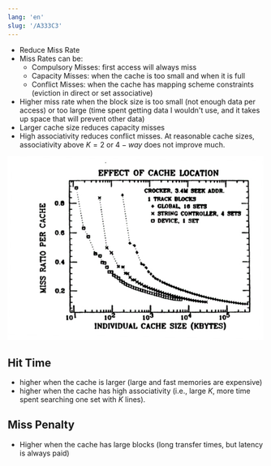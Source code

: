 ```yaml
---
lang: 'en'
slug: '/A333C3'
---
```


- Reduce Miss Rate
- Miss Rates can be:
  - Compulsory Misses: first access will always miss
  - Capacity Misses: when the cache is too small and when it is full
  - Conflict Misses: when the cache has mapping scheme constraints (eviction in direct or set associative)
- Higher miss rate when the block size is too small (not enough data per access) or too large (time spent getting data I wouldn't use, and it takes up space that will prevent other data)
- Larger cache size reduces capacity misses
- High associativity reduces conflict misses. At reasonable cache sizes, associativity above $K=2$ or $4-way$ does not improve much.

![Smith, Allan J.  Disk Cache – Miss Ratio Analysis and Design Considerations. 1985](../assets/F22233.png)

## Hit Time

- higher when the cache is larger (large and fast memories are expensive)
- higher when the cache has high associativity (i.e., large $K$, more time spent searching one set with $K$ lines).

## Miss Penalty

- Higher when the cache has large blocks (long transfer times, but latency is always paid)
